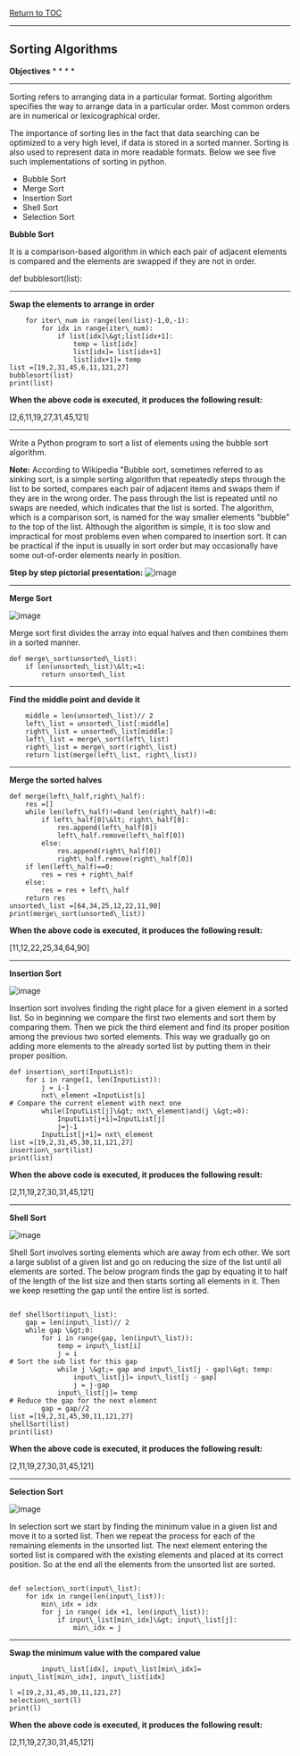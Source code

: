 <a href="https://github.com/CyberTrainingUSAF/06-Intro-to-Algorithms/blob/master/00-Table-of-Contents.md"> Return to TOC </a>

---

## Sorting Algorithms

**Objectives**
* 
* 
* 
* 

---

Sorting refers to arranging data in a particular format. Sorting algorithm specifies the way to arrange data in a particular order. Most common orders are in numerical or lexicographical order.

The importance of sorting lies in the fact that data searching can be optimized to a very high level, if data is stored in a sorted manner. Sorting is also used to represent data in more readable formats. Below we see five such implementations of sorting in python.

* Bubble Sort
* Merge Sort
* Insertion Sort
* Shell Sort
* Selection Sort

**Bubble Sort**

It is a comparison-based algorithm in which each pair of adjacent elements is compared and the elements are swapped if they are not in order.

def bubblesort(list):

---

**Swap the elements to arrange in order**

```
    for iter\_num in range(len(list)-1,0,-1):
        for idx in range(iter\_num):
            if list[idx]\&gt;list[idx+1]:
                temp = list[idx]
                list[idx]= list[idx+1]
                list[idx+1]= temp
list =[19,2,31,45,6,11,121,27]
bubblesort(list)
print(list)

```

**When the above code is executed, it produces the following result:**

[2,6,11,19,27,31,45,121]

---

Write a Python program to sort a list of elements using the bubble sort algorithm.

**Note:**  According to Wikipedia &quot;Bubble sort, sometimes referred to as sinking sort, is a simple sorting algorithm that repeatedly steps through the list to be sorted, compares each pair of adjacent items and swaps them if they are in the wrong order. The pass through the list is repeated until no swaps are needed, which indicates that the list is sorted. The algorithm, which is a comparison sort, is named for the way smaller elements &quot;bubble&quot; to the top of the list. Although the algorithm is simple, it is too slow and impractical for most problems even when compared to insertion sort. It can be practical if the input is usually in sort order but may occasionally have some out-of-order elements nearly in position.

**Step by step pictorial presentation:**
![image](https://user-images.githubusercontent.com/19671036/60605769-bc798a00-9d7f-11e9-8382-574f1ac6e6c4.png)

---

**Merge Sort**

![image](https://user-images.githubusercontent.com/19671036/60606135-66591680-9d80-11e9-96a9-e588d887d4e2.png)

Merge sort first divides the array into equal halves and then combines them in a sorted manner.

```
def merge\_sort(unsorted\_list):
    if len(unsorted\_list)\&lt;=1:
        return unsorted\_list

```

---

**Find the middle point and devide it**

```
    middle = len(unsorted\_list)// 2
    left\_list = unsorted\_list[:middle]
    right\_list = unsorted\_list[middle:]
    left\_list = merge\_sort(left\_list)
    right\_list = merge\_sort(right\_list)
    return list(merge(left\_list, right\_list))

```

---

**Merge the sorted halves**

```
def merge(left\_half,right\_half):
    res =[]
    while len(left\_half)!=0and len(right\_half)!=0:
        if left\_half[0]\&lt; right\_half[0]:
            res.append(left\_half[0])
            left\_half.remove(left\_half[0])
        else:
            res.append(right\_half[0])
            right\_half.remove(right\_half[0])
    if len(left\_half)==0:
        res = res + right\_half
    else:
        res = res + left\_half
    return res
unsorted\_list =[64,34,25,12,22,11,90]
print(merge\_sort(unsorted\_list))

```
**When the above code is executed, it produces the following result:**

[11,12,22,25,34,64,90]

---

**Insertion Sort**

![image](https://user-images.githubusercontent.com/19671036/60606238-9e605980-9d80-11e9-8461-7d8e963af5de.png)

Insertion sort involves finding the right place for a given element in a sorted list. So in beginning we compare the first two elements and sort them by comparing them. Then we pick the third element and find its proper position among the previous two sorted elements. This way we gradually go on adding more elements to the already sorted list by putting them in their proper position.

```
def insertion\_sort(InputList):
    for i in range(1, len(InputList)):
        j = i-1
        nxt\_element =InputList[i]
# Compare the current element with next one
        while(InputList[j]\&gt; nxt\_element)and(j \&gt;=0):
            InputList[j+1]=InputList[j]
            j=j-1
        InputList[j+1]= nxt\_element
list =[19,2,31,45,30,11,121,27]
insertion\_sort(list)
print(list)

```

**When the above code is executed, it produces the following result:**

[2,11,19,27,30,31,45,121]

---

**Shell Sort**

![image](https://user-images.githubusercontent.com/19671036/60606385-de274100-9d80-11e9-976d-21fe83bc946d.png)


Shell Sort involves sorting elements which are away from ech other. We sort a large sublist of a given list and go on reducing the size of the list until all elements are sorted. The below program finds the gap by equating it to half of the length of the list size and then starts sorting all elements in it. Then we keep resetting the gap until the entire list is sorted.

```

def shellSort(input\_list):
    gap = len(input\_list)// 2
    while gap \&gt;0:
        for i in range(gap, len(input\_list)):
            temp = input\_list[i]
            j = i
# Sort the sub list for this gap
            while j \&gt;= gap and input\_list[j - gap]\&gt; temp:
                input\_list[j]= input\_list[j - gap]
                j = j-gap
            input\_list[j]= temp
# Reduce the gap for the next element
        gap = gap//2
list =[19,2,31,45,30,11,121,27]
shellSort(list)
print(list)

```

**When the above code is executed, it produces the following result:**

[2,11,19,27,30,31,45,121]

---

**Selection Sort**

![image](https://user-images.githubusercontent.com/19671036/60606659-60176a00-9d81-11e9-8ae8-4c524968a5b6.png)

In selection sort we start by finding the minimum value in a given list and move it to a sorted list. Then we repeat the process for each of the remaining elements in the unsorted list. The next element entering the sorted list is compared with the existing elements and placed at its correct position. So at the end all the elements from the unsorted list are sorted.

```

def selection\_sort(input\_list):
    for idx in range(len(input\_list)):
        min\_idx = idx
        for j in range( idx +1, len(input\_list)):
            if input\_list[min\_idx]\&gt; input\_list[j]:
                min\_idx = j

```

---

**Swap the minimum value with the compared value**

```
        input\_list[idx], input\_list[min\_idx]= input\_list[min\_idx], input\_list[idx]

l =[19,2,31,45,30,11,121,27]
selection\_sort(l)
print(l)

```

**When the above code is executed, it produces the following result:**

[2,11,19,27,30,31,45,121]
